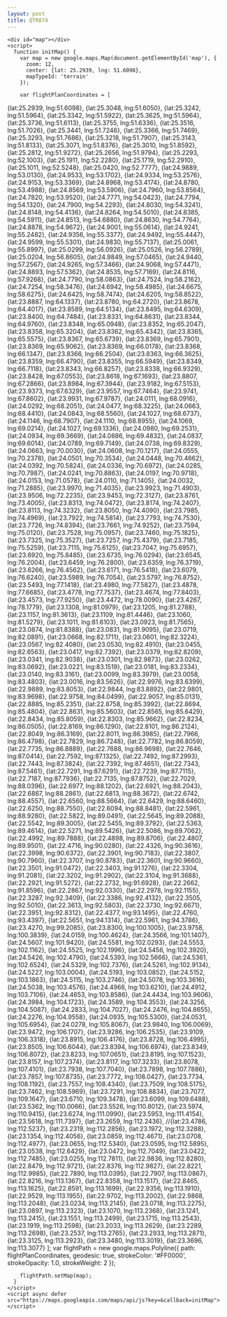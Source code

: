```yaml
---
layout: post
title: QTR874
---
```



    <div id="map"></div>
    <script>
      function initMap() {
        var map = new google.maps.Map(document.getElementById('map'), {
          zoom: 12,
          center: {lat: 25.2939, lng: 51.6098},
          mapTypeId: 'terrain'
        });

        var flightPlanCoordinates = [
{lat:25.2939, lng:51.6098},
{lat:25.3048, lng:51.6050},
{lat:25.3242, lng:51.5964},
{lat:25.3342, lng:51.5922},
{lat:25.3625, lng:51.5964},
{lat:25.3736, lng:51.6113},
{lat:25.3755, lng:51.6336},
{lat:25.3516, lng:51.7026},
{lat:25.3441, lng:51.7246},
{lat:25.3366, lng:51.7469},
{lat:25.3293, lng:51.7686},
{lat:25.3218, lng:51.7907},
{lat:25.3143, lng:51.8133},
{lat:25.3071, lng:51.8376},
{lat:25.3010, lng:51.8592},
{lat:25.2812, lng:51.9272},
{lat:25.2656, lng:51.9794},
{lat:25.2293, lng:52.1003},
{lat:25.1911, lng:52.2280},
{lat:25.1719, lng:52.2910},
{lat:25.1011, lng:52.5248},
{lat:25.0420, lng:52.7777},
{lat:24.9889, lng:53.0130},
{lat:24.9533, lng:53.1702},
{lat:24.9334, lng:53.2576},
{lat:24.9153, lng:53.3369},
{lat:24.8968, lng:53.4174},
{lat:24.8780, lng:53.4988},
{lat:24.8569, lng:53.5906},
{lat:24.7960, lng:53.8564},
{lat:24.7820, lng:53.9520},
{lat:24.7771, lng:54.0423},
{lat:24.7794, lng:54.1320},
{lat:24.7900, lng:54.2293},
{lat:24.8030, lng:54.3241},
{lat:24.8148, lng:54.4136},
{lat:24.8264, lng:54.5010},
{lat:24.8385, lng:54.5911},
{lat:24.8513, lng:54.6880},
{lat:24.8630, lng:54.7764},
{lat:24.8878, lng:54.9672},
{lat:24.9001, lng:55.0614},
{lat:24.9241, lng:55.2482},
{lat:24.9356, lng:55.3377},
{lat:24.9492, lng:55.4447},
{lat:24.9599, lng:55.5301},
{lat:24.9830, lng:55.7137},
{lat:25.0061, lng:55.8997},
{lat:25.0299, lng:56.0926},
{lat:25.0526, lng:56.2789},
{lat:25.0204, lng:56.8605},
{lat:24.9849, lng:57.0465},
{lat:24.9440, lng:57.2567},
{lat:24.9265, lng:57.3466},
{lat:24.9068, lng:57.4471},
{lat:24.8893, lng:57.5362},
{lat:24.8535, lng:57.7169},
{lat:24.8116, lng:57.9268},
{lat:24.7790, lng:58.0863},
{lat:24.7524, lng:58.2162},
{lat:24.7254, lng:58.3476},
{lat:24.6942, lng:58.4985},
{lat:24.6675, lng:58.6275},
{lat:24.6425, lng:58.7474},
{lat:24.6205, lng:58.8522},
{lat:23.8887, lng:64.1337},
{lat:23.8780, lng:64.2720},
{lat:23.8678, lng:64.4017},
{lat:23.8589, lng:64.5134},
{lat:23.8495, lng:64.6309},
{lat:23.8400, lng:64.7484},
{lat:23.8331, lng:64.8631},
{lat:23.8344, lng:64.9760},
{lat:23.8348, lng:65.0948},
{lat:23.8352, lng:65.2047},
{lat:23.8358, lng:65.3204},
{lat:23.8362, lng:65.4342},
{lat:23.8365, lng:65.5575},
{lat:23.8367, lng:65.6739},
{lat:23.8369, lng:65.7901},
{lat:23.8369, lng:65.9062},
{lat:23.8369, lng:66.0178},
{lat:23.8368, lng:66.1347},
{lat:23.8366, lng:66.2504},
{lat:23.8363, lng:66.3625},
{lat:23.8359, lng:66.4790},
{lat:23.8355, lng:66.5949},
{lat:23.8349, lng:66.7118},
{lat:23.8343, lng:66.8257},
{lat:23.8338, lng:66.9329},
{lat:23.8428, lng:67.0553},
{lat:23.8618, lng:67.1693},
{lat:23.8807, lng:67.2866},
{lat:23.8984, lng:67.3944},
{lat:23.9182, lng:67.5153},
{lat:23.9373, lng:67.6329},
{lat:23.9557, lng:67.7464},
{lat:23.9741, lng:67.8602},
{lat:23.9931, lng:67.9787},
{lat:24.0111, lng:68.0916},
{lat:24.0292, lng:68.2051},
{lat:24.0477, lng:68.3225},
{lat:24.0663, lng:68.4410},
{lat:24.0843, lng:68.5560},
{lat:24.1027, lng:68.6737},
{lat:24.1146, lng:68.7907},
{lat:24.1110, lng:68.8955},
{lat:24.1069, lng:69.0214},
{lat:24.1027, lng:69.1336},
{lat:24.0980, lng:69.2531},
{lat:24.0934, lng:69.3669},
{lat:24.0886, lng:69.4832},
{lat:24.0837, lng:69.6014},
{lat:24.0789, lng:69.7149},
{lat:24.0738, lng:69.8329},
{lat:24.0663, lng:70.0030},
{lat:24.0608, lng:70.1217},
{lat:24.0555, lng:70.2378},
{lat:24.0501, lng:70.3534},
{lat:24.0448, lng:70.4662},
{lat:24.0392, lng:70.5824},
{lat:24.0336, lng:70.6972},
{lat:24.0285, lng:70.7987},
{lat:24.0241, lng:70.8863},
{lat:24.0197, lng:70.9718},
{lat:24.0153, lng:71.0578},
{lat:24.0110, lng:71.1405},
{lat:24.0032, lng:71.2885},
{lat:23.9970, lng:71.4035},
{lat:23.9923, lng:71.4903},
{lat:23.9506, lng:72.2235},
{lat:23.9453, lng:72.3127},
{lat:23.8761, lng:73.4005},
{lat:23.8313, lng:74.0472},
{lat:23.8174, lng:74.2407},
{lat:23.8113, lng:74.3232},
{lat:23.8050, lng:74.4090},
{lat:23.7985, lng:74.4969},
{lat:23.7922, lng:74.5814},
{lat:23.7793, lng:74.7530},
{lat:23.7726, lng:74.8394},
{lat:23.7661, lng:74.9252},
{lat:23.7594, lng:75.0120},
{lat:23.7528, lng:75.0957},
{lat:23.7460, lng:75.1825},
{lat:23.7325, lng:75.3527},
{lat:23.7257, lng:75.4379},
{lat:23.7185, lng:75.5259},
{lat:23.7115, lng:75.6125},
{lat:23.7047, lng:75.6957},
{lat:23.6920, lng:75.8485},
{lat:23.6735, lng:76.0294},
{lat:23.6545, lng:76.2004},
{lat:23.6459, lng:76.2800},
{lat:23.6359, lng:76.3719},
{lat:23.6266, lng:76.4562},
{lat:23.6171, lng:76.5418},
{lat:23.6079, lng:76.6240},
{lat:23.5989, lng:76.7054},
{lat:23.5797, lng:76.8752},
{lat:23.5493, lng:77.1418},
{lat:23.4980, lng:77.5827},
{lat:23.4878, lng:77.6685},
{lat:23.4778, lng:77.7537},
{lat:23.4674, lng:77.8403},
{lat:23.4573, lng:77.9250},
{lat:23.4472, lng:78.0090},
{lat:23.4267, lng:78.1779},
{lat:23.1308, lng:81.0979},
{lat:23.1205, lng:81.2788},
{lat:23.1157, lng:81.3613},
{lat:23.1109, lng:81.4446},
{lat:23.1060, lng:81.5279},
{lat:23.1011, lng:81.6103},
{lat:23.0923, lng:81.7565},
{lat:23.0874, lng:81.8388},
{lat:23.0831, lng:81.9095},
{lat:23.0719, lng:82.0891},
{lat:23.0668, lng:82.1711},
{lat:23.0601, lng:82.3224},
{lat:23.0567, lng:82.4080},
{lat:23.0530, lng:82.4910},
{lat:23.0455, lng:82.6563},
{lat:23.0417, lng:82.7392},
{lat:23.0379, lng:82.8209},
{lat:23.0341, lng:82.9038},
{lat:23.0301, lng:82.9873},
{lat:23.0262, lng:83.0692},
{lat:23.0221, lng:83.1519},
{lat:23.0181, lng:83.2334},
{lat:23.0140, lng:83.3161},
{lat:23.0099, lng:83.3979},
{lat:23.0058, lng:83.4803},
{lat:23.0016, lng:83.5626},
{lat:22.9976, lng:83.6399},
{lat:22.9889, lng:83.8053},
{lat:22.9844, lng:83.8892},
{lat:22.9801, lng:83.9698},
{lat:22.9758, lng:84.0499},
{lat:22.9057, lng:85.0131},
{lat:22.8885, lng:85.2351},
{lat:22.8758, lng:85.3992},
{lat:22.8694, lng:85.4804},
{lat:22.8631, lng:85.5603},
{lat:22.8565, lng:85.6429},
{lat:22.8434, lng:85.8059},
{lat:22.8303, lng:85.9662},
{lat:22.8234, lng:86.0505},
{lat:22.8169, lng:86.1290},
{lat:22.8101, lng:86.2124},
{lat:22.8049, lng:86.3169},
{lat:22.8011, lng:86.3985},
{lat:22.7966, lng:86.4798},
{lat:22.7829, lng:86.7248},
{lat:22.7782, lng:86.8059},
{lat:22.7735, lng:86.8889},
{lat:22.7688, lng:86.9698},
{lat:22.7646, lng:87.0414},
{lat:22.7592, lng:87.1325},
{lat:22.7492, lng:87.2993},
{lat:22.7443, lng:87.3824},
{lat:22.7392, lng:87.4651},
{lat:22.7343, lng:87.5461},
{lat:22.7291, lng:87.6291},
{lat:22.7239, lng:87.7115},
{lat:22.7187, lng:87.7936},
{lat:22.7135, lng:87.8752},
{lat:22.7029, lng:88.0396},
{lat:22.6977, lng:88.1202},
{lat:22.6921, lng:88.2043},
{lat:22.6867, lng:88.2861},
{lat:22.6813, lng:88.3672},
{lat:22.6742, lng:88.4557},
{lat:22.6560, lng:88.5664},
{lat:22.6429, lng:88.6460},
{lat:22.6250, lng:88.7550},
{lat:22.6094, lng:88.8481},
{lat:22.5961, lng:88.9280},
{lat:22.5822, lng:89.0491},
{lat:22.5645, lng:89.2088},
{lat:22.5542, lng:89.3005},
{lat:22.5455, lng:89.3792},
{lat:22.5363, lng:89.4614},
{lat:22.5271, lng:89.5426},
{lat:22.5086, lng:89.7062},
{lat:22.4992, lng:89.7888},
{lat:22.4898, lng:89.8706},
{lat:22.4807, lng:89.9501},
{lat:22.4716, lng:90.0280},
{lat:22.4326, lng:90.3616},
{lat:22.3998, lng:90.6372},
{lat:22.3901, lng:90.7183},
{lat:22.3807, lng:90.7960},
{lat:22.3707, lng:90.8783},
{lat:22.3601, lng:90.9660},
{lat:22.3501, lng:91.0472},
{lat:22.3403, lng:91.1276},
{lat:22.3304, lng:91.2081},
{lat:22.3202, lng:91.2902},
{lat:22.3104, lng:91.3688},
{lat:22.2921, lng:91.5272},
{lat:22.2732, lng:91.6928},
{lat:22.2662, lng:91.8596},
{lat:22.2867, lng:92.0330},
{lat:22.2978, lng:92.1155},
{lat:22.3287, lng:92.3409},
{lat:22.3386, lng:92.4132},
{lat:22.3505, lng:92.5010},
{lat:22.3613, lng:92.5803},
{lat:22.3730, lng:92.6671},
{lat:22.3951, lng:92.8312},
{lat:22.4377, lng:93.1495},
{lat:22.4760, lng:93.4397},
{lat:22.5651, lng:94.1314},
{lat:22.5961, lng:94.3786},
{lat:23.4270, lng:99.2085},
{lat:23.8300, lng:100.1005},
{lat:23.9758, lng:100.3839},
{lat:24.0159, lng:100.4624},
{lat:24.3566, lng:101.1407},
{lat:24.5607, lng:101.9420},
{lat:24.5581, lng:102.0293},
{lat:24.5553, lng:102.1162},
{lat:24.5525, lng:102.1996},
{lat:24.5456, lng:102.3920},
{lat:24.5426, lng:102.4790},
{lat:24.5393, lng:102.5666},
{lat:24.5361, lng:102.6524},
{lat:24.5329, lng:102.7376},
{lat:24.5261, lng:102.9134},
{lat:24.5227, lng:103.0004},
{lat:24.5193, lng:103.0852},
{lat:24.5152, lng:103.1863},
{lat:24.5115, lng:103.2746},
{lat:24.5078, lng:103.3616},
{lat:24.5038, lng:103.4576},
{lat:24.4966, lng:103.6210},
{lat:24.4912, lng:103.7106},
{lat:24.4653, lng:103.8586},
{lat:24.4434, lng:103.9606},
{lat:24.3984, lng:104.1723},
{lat:24.3589, lng:104.3553},
{lat:24.3256, lng:104.5087},
{lat:24.2833, lng:104.7027},
{lat:24.2476, lng:104.8655},
{lat:24.2276, lng:104.9558},
{lat:24.0935, lng:105.5300},
{lat:24.0531, lng:105.6954},
{lat:24.0278, lng:105.8067},
{lat:23.9840, lng:106.0069},
{lat:23.9472, lng:106.1707},
{lat:23.9286, lng:106.2535},
{lat:23.9109, lng:106.3318},
{lat:23.8915, lng:106.4176},
{lat:23.8728, lng:106.4995},
{lat:23.8505, lng:106.6044},
{lat:23.8394, lng:106.6974},
{lat:23.8349, lng:106.8072},
{lat:23.8233, lng:107.0651},
{lat:23.8195, lng:107.1523},
{lat:23.8157, lng:107.2374},
{lat:23.8117, lng:107.3233},
{lat:23.8078, lng:107.4101},
{lat:23.7938, lng:107.7040},
{lat:23.7898, lng:107.7886},
{lat:23.7857, lng:107.8735},
{lat:23.7772, lng:108.0427},
{lat:23.7734, lng:108.1192},
{lat:23.7557, lng:108.4340},
{lat:23.7509, lng:108.5175},
{lat:23.7462, lng:108.5969},
{lat:23.7291, lng:108.8834},
{lat:23.7077, lng:109.1647},
{lat:23.6710, lng:109.3478},
{lat:23.6099, lng:109.6488},
{lat:23.5362, lng:110.0066},
{lat:23.5526, lng:110.8012},
{lat:23.5974, lng:110.9415},
{lat:23.6274, lng:111.0990},
{lat:23.5953, lng:111.4154},
{lat:23.5618, lng:111.7397},
{lat:23.2659, lng:112.2436},
//{lat:23.4786, lng:112.5237},
{lat:23.2319, lng:112.2856},
{lat:23.1972, lng:112.3288},
{lat:23.1354, lng:112.4056},
{lat:23.0859, lng:112.4671},
{lat:23.0708, lng:112.4977},
{lat:23.0655, lng:112.5340},
{lat:23.0595, lng:112.5895},
{lat:23.0538, lng:112.6429},
{lat:23.0472, lng:112.7049},
{lat:23.0422, lng:112.7485},
{lat:23.0255, lng:112.7811},
{lat:22.9836, lng:112.8280},
{lat:22.8479, lng:112.9721},
{lat:22.8376, lng:112.9827},
{lat:22.8221, lng:112.9985},
{lat:22.7890, lng:113.0395},
{lat:22.7907, lng:113.0867},
{lat:22.8216, lng:113.1367},
{lat:22.8358, lng:113.1517},
{lat:22.8465, lng:113.1625},
{lat:22.8591, lng:113.1699},
{lat:22.9356, lng:113.1910},
{lat:22.9529, lng:113.1955},
{lat:22.9702, lng:113.2002},
{lat:22.9868, lng:113.2048},
{lat:23.0234, lng:113.2145},
{lat:23.0718, lng:113.2275},
{lat:23.0897, lng:113.2323},
{lat:23.1070, lng:113.2368},
{lat:23.1241, lng:113.2415},
{lat:23.1551, lng:113.2499},
{lat:23.1715, lng:113.2543},
{lat:23.1919, lng:113.2598},
{lat:23.2033, lng:113.2629},
{lat:23.2289, lng:113.2698},
{lat:23.2537, lng:113.2765},
{lat:23.2933, lng:113.2871},
{lat:23.3125, lng:113.2923},
{lat:23.3480, lng:113.3019},
{lat:23.3696, lng:113.3077}
        ];
        var flightPath = new google.maps.Polyline({
          path: flightPlanCoordinates,
          geodesic: true,
          strokeColor: '#FF0000',
          strokeOpacity: 1.0,
          strokeWeight: 2
        });

        flightPath.setMap(map);
      }
    </script>
    <script async defer
    src="https://maps.googleapis.com/maps/api/js?key=&callback=initMap">
    </script>
